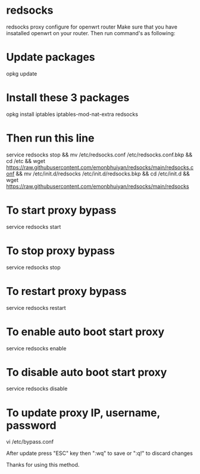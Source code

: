 # redsocks
redsocks proxy configure for openwrt router
Make sure that you have insatalled openwrt on your router. Then run command's as following:

# Update packages
opkg update

# Install these 3 packages
opkg install iptables iptables-mod-nat-extra redsocks

#  Then run this line
service redsocks stop && mv /etc/redsocks.conf /etc/redsocks.conf.bkp && cd /etc && wget https://raw.githubusercontent.com/emonbhuiyan/redsocks/main/redsocks.conf && mv /etc/init.d/redsocks /etc/init.d/redsocks.bkp && cd /etc/init.d && wget https://raw.githubusercontent.com/emonbhuiyan/redsocks/main/redsocks

# To start proxy bypass
service redsocks start

# To stop proxy bypass
service redsocks stop

# To restart proxy bypass
service redsocks restart

# To enable auto boot start proxy
service redsocks enable

# To disable auto boot start proxy
service redsocks disable

# To update proxy IP, username, password
vi /etc/bypass.conf

After update press "ESC" key then ":wq" to save or ":q!" to discard changes

Thanks for using this method.
